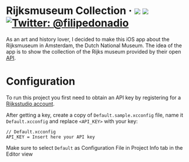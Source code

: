 # Rijksmuseum Collection &middot; <img src="https://img.shields.io/badge/iOS-12.0+-blue.svg" /> <img src="https://img.shields.io/badge/Swift-5.0-brightgreen.svg" /> <a href="https://twitter.com/filipedonadio"><img src="https://img.shields.io/badge/Contact-@filipedonadio-lightgrey.svg?style=flat" alt="Twitter: @filipedonadio" /></a>

As an art and history lover, I decided to make this iOS app about the Rijksmuseum in Amsterdam, the Dutch National Museum. The idea of the app is to show the collection of the Rijks museum provided by their open [API](https://www.rijksmuseum.nl/en/data).

# Configuration

To run this project you first need to obtain an API key by registering for a [Rijksstudio account](https://www.rijksmuseum.nl/en/rijksstudio).

After getting a key, create a copy of `Default.sample.xcconfig` file, name it `Default.xcconfig` and replace `<API_KEY>` with your key:

```shell
// Default.xcconfig
API_KEY = Insert here your API key
```

Make sure to select `Default` as Configuration File in Project Info tab in the Editor view